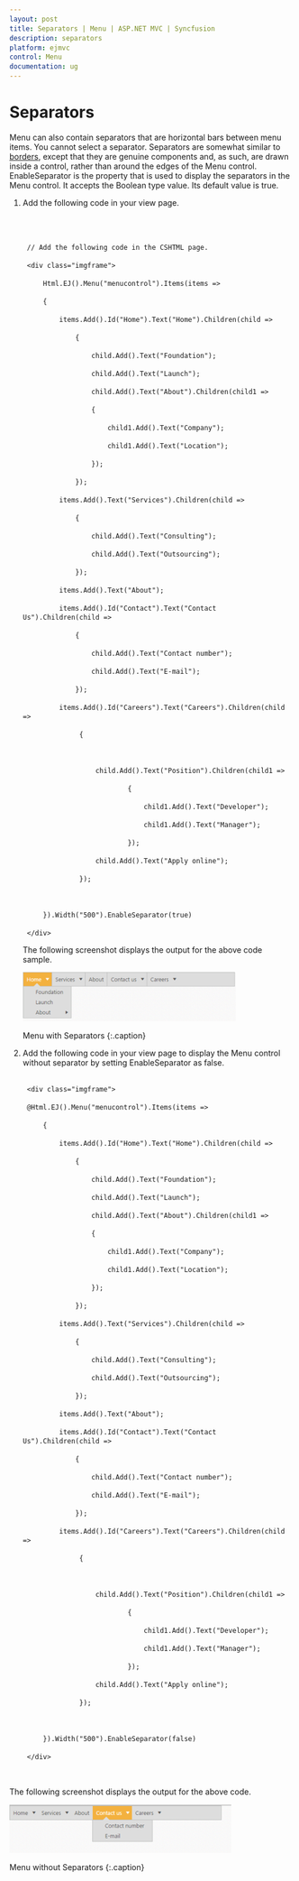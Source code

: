 ```yaml
---
layout: post
title: Separators | Menu | ASP.NET MVC | Syncfusion
description: separators
platform: ejmvc
control: Menu
documentation: ug
---
```


# Separators

Menu can also contain separators that are horizontal bars between menu items. You cannot select a separator. Separators are somewhat similar to [borders](http://docs.oracle.com/javase/tutorial/uiswing/components/border.html), except that they are genuine components and, as such, are drawn inside a control, rather than around the edges of the Menu control. EnableSeparator is the property that is used to display the separators in the Menu control. It accepts the Boolean type value. Its default value is true. 

1. Add the following code in your view page.

   ~~~ cshtml



	// Add the following code in the CSHTML page.

	<div class="imgframe">

		Html.EJ().Menu("menucontrol").Items(items =>

		{

			items.Add().Id("Home").Text("Home").Children(child =>

				{

					child.Add().Text("Foundation");

					child.Add().Text("Launch");

					child.Add().Text("About").Children(child1 =>

					{

						child1.Add().Text("Company");

						child1.Add().Text("Location");

					});

				});

			items.Add().Text("Services").Children(child =>

				{

					child.Add().Text("Consulting");

					child.Add().Text("Outsourcing");

				});

			items.Add().Text("About");

			items.Add().Id("Contact").Text("Contact Us").Children(child =>

				{

					child.Add().Text("Contact number");

					child.Add().Text("E-mail");

				});

			items.Add().Id("Careers").Text("Careers").Children(child =>

				 {



					 child.Add().Text("Position").Children(child1 =>

							 {

								 child1.Add().Text("Developer");

								 child1.Add().Text("Manager");

							 });

					 child.Add().Text("Apply online");

				 });



		}).Width("500").EnableSeparator(true)
		
	</div>

   ~~~
   


   The following screenshot displays the output for the above code sample.

   ![](Separators_images/Separators_img1.png)

	Menu with Separators
	{:.caption}
	
2. Add the following code in your view page to display the Menu control without separator by setting EnableSeparator as false.

   ~~~ cshtml

	<div class="imgframe">

	@Html.EJ().Menu("menucontrol").Items(items =>

		{

			items.Add().Id("Home").Text("Home").Children(child =>

				{

					child.Add().Text("Foundation");

					child.Add().Text("Launch");

					child.Add().Text("About").Children(child1 =>

					{

						child1.Add().Text("Company");

						child1.Add().Text("Location");

					});

				});

			items.Add().Text("Services").Children(child =>

				{

					child.Add().Text("Consulting");

					child.Add().Text("Outsourcing");

				});

			items.Add().Text("About");

			items.Add().Id("Contact").Text("Contact Us").Children(child =>

				{

					child.Add().Text("Contact number");

					child.Add().Text("E-mail");

				});

			items.Add().Id("Careers").Text("Careers").Children(child =>

				 {



					 child.Add().Text("Position").Children(child1 =>

							 {

								 child1.Add().Text("Developer");

								 child1.Add().Text("Manager");

							 });

					 child.Add().Text("Apply online");

				 });



		}).Width("500").EnableSeparator(false)

	</div>



   ~~~
   



The following screenshot displays the output for the above code. 

![](Separators_images/Separators_img2.png)

Menu without Separators
{:.caption}
